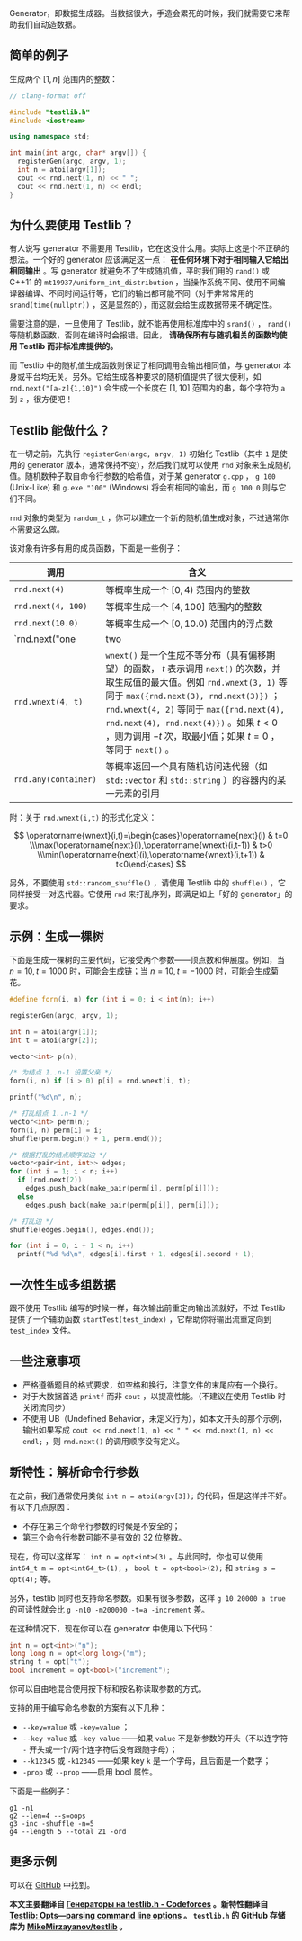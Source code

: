 Generator，即数据生成器。当数据很大，手造会累死的时候，我们就需要它来帮助我们自动造数据。

## 简单的例子

生成两个 $[1,n]$ 范围内的整数：

```cpp
// clang-format off

#include "testlib.h"
#include <iostream>

using namespace std;

int main(int argc, char* argv[]) {
  registerGen(argc, argv, 1);
  int n = atoi(argv[1]);
  cout << rnd.next(1, n) << " ";
  cout << rnd.next(1, n) << endl;
}
```

## 为什么要使用 Testlib？

有人说写 generator 不需要用 Testlib，它在这没什么用。实际上这是个不正确的想法。一个好的 generator 应该满足这一点： **在任何环境下对于相同输入它给出相同输出** 。写 generator 就避免不了生成随机值，平时我们用的 `rand()` 或 C++11 的 `mt19937/uniform_int_distribution` ，当操作系统不同、使用不同编译器编译、不同时间运行等，它们的输出都可能不同（对于非常常用的 `srand(time(nullptr))` ，这是显然的），而这就会给生成数据带来不确定性。

需要注意的是，一旦使用了 Testlib，就不能再使用标准库中的 `srand()` ， `rand()` 等随机数函数，否则在编译时会报错。因此， **请确保所有与随机相关的函数均使用 Testlib 而非标准库提供的。** 

而 Testlib 中的随机值生成函数则保证了相同调用会输出相同值，与 generator 本身或平台均无关。另外。它给生成各种要求的随机值提供了很大便利，如 `rnd.next("[a-z]{1,10}")` 会生成一个长度在 $[1,10]$ 范围内的串，每个字符为 `a` 到 `z` ，很方便吧！

## Testlib 能做什么？

在一切之前，先执行 `registerGen(argc, argv, 1)` 初始化 Testlib（其中 `1` 是使用的 generator 版本，通常保持不变），然后我们就可以使用 `rnd` 对象来生成随机值。随机数种子取自命令行参数的哈希值，对于某 generator `g.cpp` ， `g 100` (Unix-Like) 和 `g.exe "100"` (Windows) 将会有相同的输出，而 `g 100 0` 则与它们不同。

 `rnd` 对象的类型为 `random_t` ，你可以建立一个新的随机值生成对象，不过通常你不需要这么做。

该对象有许多有用的成员函数，下面是一些例子：

| 调用                                | 含义                                                                                                                                                                                                                                                      |
| --------------------------------- | ------------------------------------------------------------------------------------------------------------------------------------------------------------------------------------------------------------------------------------------------------- |
|  `rnd.next(4)`                    | 等概率生成一个 $[0,4)$ 范围内的整数                                                                                                                                                                                                                                  |
|  `rnd.next(4, 100)`               | 等概率生成一个 $[4,100]$ 范围内的整数                                                                                                                                                                                                                                |
|  `rnd.next(10.0)`                 | 等概率生成一个 $[0,10.0)$ 范围内的浮点数                                                                                                                                                                                                                              |
|  `rnd.next("one | two | three")`  | 等概率从 `one` , `two` , `three` 三个串中返回一个                                                                                                                                                                                                                   |
|  `rnd.wnext(4, t)`                |  `wnext()` 是一个生成不等分布（具有偏移期望）的函数， $t$ 表示调用 `next()` 的次数，并取生成值的最大值。例如 `rnd.wnext(3, 1)` 等同于 `max({rnd.next(3), rnd.next(3)})` ； `rnd.wnext(4, 2)` 等同于 `max({rnd.next(4), rnd.next(4), rnd.next(4)})` 。如果 $t<0$ ，则为调用 $-t$ 次，取最小值；如果 $t=0$ ，等同于 `next()` 。 |
|  `rnd.any(container)`             | 等概率返回一个具有随机访问迭代器（如 `std::vector` 和 `std::string` ）的容器内的某一元素的引用                                                                                                                                                                                          |

附：关于 `rnd.wnext(i,t)` 的形式化定义：

$$
\operatorname{wnext}(i,t)=\begin{cases}\operatorname{next}(i) & t=0 \\\max(\operatorname{next}(i),\operatorname{wnext}(i,t-1)) & t>0 \\\min(\operatorname{next}(i),\operatorname{wnext}(i,t+1)) & t<0\end{cases}
$$

另外，不要使用 `std::random_shuffle()` ，请使用 Testlib 中的 `shuffle()` ，它同样接受一对迭代器。它使用 `rnd` 来打乱序列，即满足如上「好的 generator」的要求。

## 示例：生成一棵树

下面是生成一棵树的主要代码，它接受两个参数——顶点数和伸展度。例如，当 $n=10,t=1000$ 时，可能会生成链；当 $n=10,t=-1000$ 时，可能会生成菊花。

```cpp
#define forn(i, n) for (int i = 0; i < int(n); i++)

registerGen(argc, argv, 1);

int n = atoi(argv[1]);
int t = atoi(argv[2]);

vector<int> p(n);

/* 为结点 1..n-1 设置父亲 */
forn(i, n) if (i > 0) p[i] = rnd.wnext(i, t);

printf("%d\n", n);

/* 打乱结点 1..n-1 */
vector<int> perm(n);
forn(i, n) perm[i] = i;
shuffle(perm.begin() + 1, perm.end());

/* 根据打乱的结点顺序加边 */
vector<pair<int, int>> edges;
for (int i = 1; i < n; i++)
  if (rnd.next(2))
    edges.push_back(make_pair(perm[i], perm[p[i]]));
  else
    edges.push_back(make_pair(perm[p[i]], perm[i]));

/* 打乱边 */
shuffle(edges.begin(), edges.end());

for (int i = 0; i + 1 < n; i++)
  printf("%d %d\n", edges[i].first + 1, edges[i].second + 1);
```

## 一次性生成多组数据

跟不使用 Testlib 编写的时候一样，每次输出前重定向输出流就好，不过 Testlib 提供了一个辅助函数 `startTest(test_index)` ，它帮助你将输出流重定向到 `test_index` 文件。

## 一些注意事项

- 严格遵循题目的格式要求，如空格和换行，注意文件的末尾应有一个换行。
- 对于大数据首选 `printf` 而非 `cout` ，以提高性能。（不建议在使用 Testlib 时关闭流同步）
- 不使用 UB（Undefined Behavior，未定义行为），如本文开头的那个示例，输出如果写成 `cout << rnd.next(1, n) << " " << rnd.next(1, n) << endl;` ，则 `rnd.next()` 的调用顺序没有定义。

## 新特性：解析命令行参数

在之前，我们通常使用类似 `int n = atoi(argv[3]);` 的代码，但是这样并不好。有以下几点原因：

- 不存在第三个命令行参数的时候是不安全的；
- 第三个命令行参数可能不是有效的 32 位整数。

现在，你可以这样写： `int n = opt<int>(3)` 。与此同时，你也可以使用 `int64_t m = opt<int64_t>(1);` ， `bool t = opt<bool>(2);` 和 `string s = opt(4);` 等。

另外，testlib 同时也支持命名参数。如果有很多参数，这样 `g 10 20000 a true` 的可读性就会比 `g -n10 -m200000 -t=a -increment` 差。

在这种情况下，现在你可以在 generator 中使用以下代码：

```cpp
int n = opt<int>("n");
long long n = opt<long long>("m");
string t = opt("t");
bool increment = opt<bool>("increment");
```

你可以自由地混合使用按下标和按名称读取参数的方式。

支持的用于编写命名参数的方案有以下几种：

-  `--key=value` 或 `-key=value` ；
-  `--key value` 或 `-key value` ——如果 `value` 不是新参数的开头（不以连字符 `-` 开头或一个/两个连字符后没有跟随字母）；
-  `--k12345` 或 `-k12345` ——如果 key `k` 是一个字母，且后面是一个数字；
-  `-prop` 或 `--prop` ——启用 bool 属性。

下面是一些例子：

```text
g1 -n1
g2 --len=4 --s=oops
g3 -inc -shuffle -n=5
g4 --length 5 --total 21 -ord
```

## 更多示例

可以在 [GitHub](https://github.com/MikeMirzayanov/testlib/tree/master/generators) 中找到。

 **本文主要翻译自 [Генераторы на testlib.h - Codeforces](https://codeforces.com/blog/entry/18291) 。新特性翻译自 [Testlib: Opts—parsing command line options](https://codeforces.com/blog/entry/72702) 。 `testlib.h` 的 GitHub 存储库为 [MikeMirzayanov/testlib](https://github.com/MikeMirzayanov/testlib) 。** 
